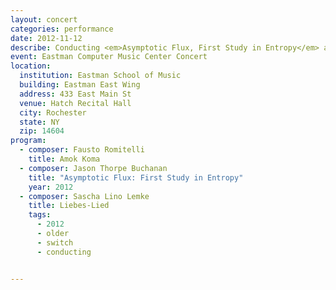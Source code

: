 ```yaml
---
layout: concert
categories: performance
date: 2012-11-12
describe: Conducting <em>Asymptotic Flux, First Study in Entropy</em> and Fausto Romitelli's <em>Amok Koma</em>, Switch~ Ensemble.
event: Eastman Computer Music Center Concert
location:
  institution: Eastman School of Music
  building: Eastman East Wing
  address: 433 East Main St
  venue: Hatch Recital Hall
  city: Rochester
  state: NY
  zip: 14604
program:
  - composer: Fausto Romitelli
    title: Amok Koma
  - composer: Jason Thorpe Buchanan
    title: "Asymptotic Flux: First Study in Entropy"
    year: 2012
  - composer: Sascha Lino Lemke
    title: Liebes-Lied
    tags:
      - 2012
      - older
      - switch
      - conducting


---
```

